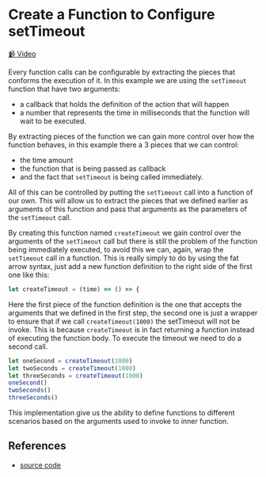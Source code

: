 # Create a Function to Configure setTimeout

[📹 Video](https://egghead.io/lessons/egghead-create-a-function-to-configure-settimeout)

Every function calls can be configurable by extracting the pieces that conforms the execution of it. In this example we are using the `setTimeout` function that have two arguments:

- a callback that holds the definition of the action that will happen
- a number that represents the time in milliseconds that the function will wait to be executed.

By extracting pieces of the function we can gain more control over how the function behaves, in this example there a 3 pieces that we can control:

- the time amount
- the function that is being passed as callback
- and the fact that `setTimeout` is being called immediately.

All of this can be controlled by putting the `setTimeout` call into a function of our own. This will allow us to extract the pieces that we defined earlier as arguments of this function and pass that arguments as the parameters of the `setTimeout` call.

By creating this function named `createTimeout` we gain control over the arguments of the `setTimeout` call but there is still the problem of the function being immediately executed, to avoid this we can, again, wrap the `setTimeout` call in a function. This is really simply to do by using the fat arrow syntax, just add a new function definition to the right side of the first one like this:

```javascript
let createTimeout = (time) => () => {
```

Here the first piece of the function definition is the one that accepts the arguments that we defined in the first step, the second one is just a wrapper to ensure that if we call `createTimeout(1000)` the setTimeout will not be invoke. This is because `createTimeout` is in fact returning a function instead of executing the function body. To execute the timeout we need to do a second call.

```js
let oneSecond = createTimeout(1000)
let twoSeconds = createTimeout(1000)
let threeSeconds = createTimeout(1000)
oneSecond()
twoSeconds()
threeSeconds()
```

This implementation give us the ability to define functions to different scenarios based on the arguments used to invoke to inner function.

## References

- [source code](https://github.com/johnlindquist/crafting-functions/blob/wrap-settimeout/src/index.js)
